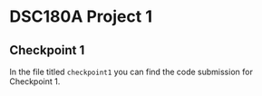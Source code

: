 # DSC180A Project 1

## Checkpoint 1
In the file titled `checkpoint1` you can find the code submission for Checkpoint 1.
